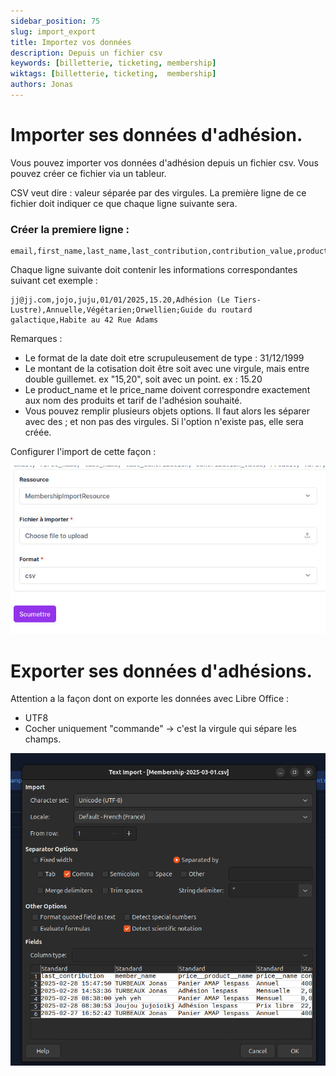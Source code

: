 ```yaml
---
sidebar_position: 75
slug: import_export
title: Importez vos données
description: Depuis un fichier csv
keywords: [billetterie, ticketing, membership]
wiktags: [billetterie, ticketing,  membership]
authors: Jonas
---
```



# Importer ses données d'adhésion.

Vous pouvez importer vos données d'adhésion depuis un fichier csv.
Vous pouvez créer ce fichier via un tableur.

CSV veut dire : valeur séparée par des virgules.
La première ligne de ce fichier doit indiquer ce que chaque ligne suivante sera.

### Créer la premiere ligne :

```csv
email,first_name,last_name,last_contribution,contribution_value,product_name,price_name,option_generale,commentaire
```

Chaque ligne suivante doit contenir les informations correspondantes suivant cet exemple :

```csv
jj@jj.com,jojo,juju,01/01/2025,15.20,Adhésion (Le Tiers-Lustre),Annuelle,Végétarien;Orwellien;Guide du routard galactique,Habite au 42 Rue Adams
```

Remarques :
- Le format de la date doit etre scrupuleusement de type : 31/12/1999
- Le montant de la cotisation doit être soit avec une virgule, mais entre double guillemet. ex "15,20", soit avec un point. ex : 15.20
- Le product_name et le price_name doivent correspondre exactement aux nom des produits et tarif de l'adhésion souhaité.
- Vous pouvez remplir plusieurs objets options. Il faut alors les séparer avec des ; et non pas des virgules. Si l'option n'existe pas, elle sera créée.

 
Configurer l'import de cette façon :

![](/img/import_csv.jpg)


# Exporter ses données d'adhésions.

Attention a la façon dont on exporte les données avec Libre Office :

  - UTF8
  - Cocher uniquement "commande" -> c'est la virgule qui sépare les champs.

![export adhésion](/img/exportadhesion.png)